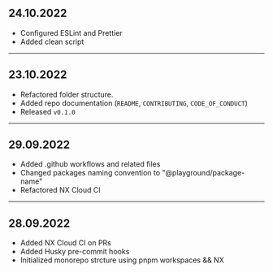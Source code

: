 ## 24.10.2022

- Configured ESLint and Prettier
- Added clean script

------------

## 23.10.2022
 
- Refactored folder structure.
- Added repo documentation (`README`, `CONTRIBUTING`, `CODE_OF_CONDUCT`)
- Released `v0.1.0`


------------

## 29.09.2022
 
- Added .github workflows and related files
- Changed packages naming convention to "@playground/package-name" 
- Refactored NX Cloud CI

------------

## 28.09.2022

- Added NX Cloud CI on PRs
- Added Husky pre-commit hooks
- Initialized monorepo strcture using pnpm workspaces && NX



